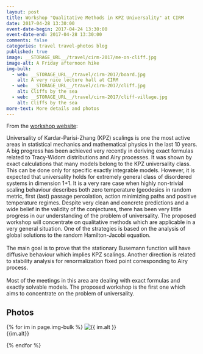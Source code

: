 ```yaml
---
layout: post
title: Workshop "Qualitative Methods in KPZ Universality" at CIRM
date: 2017-04-28 13:30:00
event-date-begin: 2017-04-24 13:30:00
event-date-end: 2017-04-28 13:30:00
comments: false
categories: travel travel-photos blog
published: true
image: __STORAGE_URL__/travel/cirm-2017/me-on-cliff.jpg
image-alt: A Friday afternoon hike
img-bulk:
  - web: __STORAGE_URL__/travel/cirm-2017/board.jpg
    alt: A very nice lecture hall at CIRM
  - web: __STORAGE_URL__/travel/cirm-2017/cliff.jpg
    alt: Cliffs by the sea
  - web: __STORAGE_URL__/travel/cirm-2017/cliff-village.jpg
    alt: Cliffs by the sea
more-text: More details and photos
---
```


From the [workshop website](http://khanin-shlosman.weebly.com/conference.html):

<span class="highlighted-item">Universality of Kardar-Parisi-Zhang (KPZ) scalings is one the most active areas in statistical mechanics and mathematical physics in the last 10 years.<!--more--> A big progress has been achieved very recently in deriving exact formulas related to Tracy-Widom distributions and Airy processes. It was shown by exact calculations that many models belong to the KPZ universality class. This can be done only for specific exactly integrable models. However, it is expected that universality holds for extremely general class of disordered systems in dimension 1+1. It is a very rare case when highly non-trivial scaling behaviour describes both zero temperature (geodesics in random metric, first (last) passage percolation, action minimizing paths and positive temperature regimes. Despite very clean and concrete predictions and a wide belief in the validity of the conjectures, there has been very little progress in our understanding of the problem of universality. The proposed workshop will concentrate on qualitative methods which are applicable in a very general situation. One of the strategies is based on the analysis of global solutions to the random Hamilton-Jacobi equation.
<br><br>
The main goal is to prove that the stationary Busemann function will have diffusive behaviour which implies KPZ scalings. Another direction is related to stability analysis for renormalization fixed point corresponding to Airy process.
<br><br>
Most of the meetings in this area are dealing with exact formulas and exactly solvable models. The proposed workshop is the first one which aims to concentrate on the problem of universality.
</span>

<h2 class="mb-1 mt-5">Photos</h2>

{% for im in page.img-bulk %}
  <img src="{{ im.web | replace: '__STORAGE_URL__', site.storage_url }}" alt="{{ im.alt }}" title="{{ im.alt }}" style="max-width:100%;max-height:800px;height:auto;width:auto;" class="mb-3 mt-3">
  <br>{{im.alt}}

{% endfor %}
